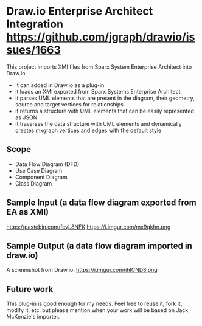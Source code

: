 # Draw.io Enterprise Architect Integration https://github.com/jgraph/drawio/issues/1663
This project imports XMI files from Sparx System Enterprise Architect into Draw.io

* It can added in Draw.io as a plug-in
* it loads an XMI exported from Sparx Systems Enterprise Architect
* it parses UML elements that are present in the diagram, their geometry, source and target vertices for relationships
* it returns a structure with UML elements that can be easily represented as JSON
* it traverses the data structure with UML elements and dynamically creates mxgraph vertices and edges with the default style

Scope
-----
* Data Flow Diagram (DFD)
* Use Case Diagram
* Component Diagram
* Class Diagram


Sample Input (a data flow diagram exported from EA as XMI)
----------------------------------------------------------
https://pastebin.com/fcyL8NFK https://i.imgur.com/mx9qkhn.png

Sample Output (a data flow diagram imported in draw.io)
-------------------------------------------------------
A screenshot from Draw.io: https://i.imgur.com/ihICND8.png



Future work
-----------
This plug-in is good enough for my needs. Feel free to reuse it, fork it, modify it, etc. but please mention when your work will be based on Jack McKenzie's importer.
